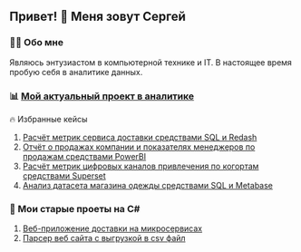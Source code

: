 ## Привет! 👋 Меня зовут Сергей

### 👩‍💻 Обо мне
Являюсь энтузиастом в компьютерной технике и IT. В настоящее время пробую себя в аналитике данных.

### 📊 [Мой актуальный проект в аналитике](https://github.com/lSershl/DataAnalytics)
🔥 Избранные кейсы
1) [Расчёт метрик сервиса доставки средствами SQL и Redash](https://github.com/lSershl/DataAnalytics/blob/master/1_SQL/1_%D0%92%D0%B2%D0%B5%D0%B4%D0%B5%D0%BD%D0%B8%D0%B5.md)
2) [Отчёт о продажах компании и показателях менеджеров по продажам средствами PowerBI](https://github.com/lSershl/DataAnalytics/blob/master/5_BI_tools/1_Power_BI/1_Sales_report/1_%D0%A1%D0%BE%D0%B4%D0%B5%D1%80%D0%B6%D0%B0%D0%BD%D0%B8%D0%B5_%D0%BE%D1%82%D1%87%D1%91%D1%82%D0%B0.md)
3) [Расчёт метрик цифровых каналов привлечения по когортам средствами Superset](https://github.com/lSershl/DataAnalytics/blob/master/5_BI_tools/3_Superset/1_Marketing_digital_channels/1_%D0%92%D0%B2%D0%B5%D0%B4%D0%B5%D0%BD%D0%B8%D0%B5.md)
4) [Анализ датасета магазина одежды средствами SQL и Metabase](https://github.com/lSershl/DataAnalytics/blob/master/5_BI_tools/2_Metabase/1_Retail_fashion_sales/1_%D0%92%D0%B2%D0%B5%D0%B4%D0%B5%D0%BD%D0%B8%D0%B5.md)

### 💾 Мои старые проеты на C#
1) [Веб-приложение доставки на микросервисах](https://github.com/lSershl/FoodDeliveryMicroservices)
2) [Парсер веб сайта с выгрузкой в csv файл](https://github.com/lSershl/SimpleWebScraper)
